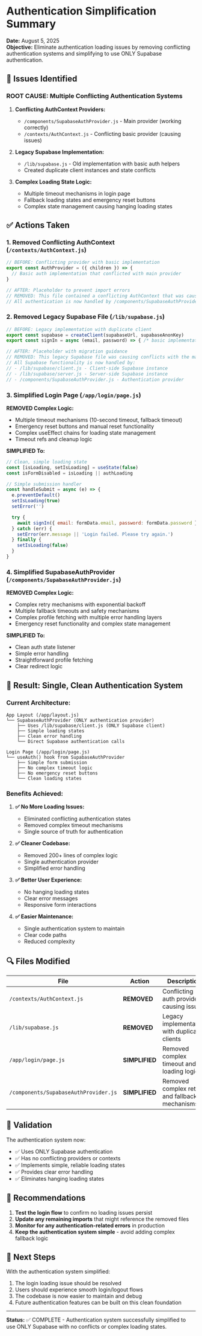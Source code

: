# Authentication Simplification Summary

**Date:** August 5, 2025  
**Objective:** Eliminate authentication loading issues by removing conflicting authentication systems and simplifying to use ONLY Supabase authentication.

## 🚨 Issues Identified

### **ROOT CAUSE: Multiple Conflicting Authentication Systems**

1. **Conflicting AuthContext Providers:**
   - `/components/SupabaseAuthProvider.js` - Main provider (working correctly)
   - `/contexts/AuthContext.js` - Conflicting basic provider (causing issues)

2. **Legacy Supabase Implementation:**
   - `/lib/supabase.js` - Old implementation with basic auth helpers
   - Created duplicate client instances and state conflicts

3. **Complex Loading State Logic:**
   - Multiple timeout mechanisms in login page
   - Fallback loading states and emergency reset buttons
   - Complex state management causing hanging loading states

## ✅ Actions Taken

### **1. Removed Conflicting AuthContext (`/contexts/AuthContext.js`)**
```javascript
// BEFORE: Conflicting provider with basic implementation
export const AuthProvider = ({ children }) => {
  // Basic auth implementation that conflicted with main provider
}

// AFTER: Placeholder to prevent import errors
// REMOVED: This file contained a conflicting AuthContext that was causing loading issues.
// All authentication is now handled by /components/SupabaseAuthProvider.js only.
```

### **2. Removed Legacy Supabase File (`/lib/supabase.js`)**
```javascript
// BEFORE: Legacy implementation with duplicate client
export const supabase = createClient(supabaseUrl, supabaseAnonKey)
export const signIn = async (email, password) => { /* basic implementation */ }

// AFTER: Placeholder with migration guidance
// REMOVED: This legacy Supabase file was causing conflicts with the main authentication system.
// All Supabase functionality is now handled by:
// - /lib/supabase/client.js - Client-side Supabase instance
// - /lib/supabase/server.js - Server-side Supabase instance  
// - /components/SupabaseAuthProvider.js - Authentication provider
```

### **3. Simplified Login Page (`/app/login/page.js`)**

**REMOVED Complex Logic:**
- Multiple timeout mechanisms (10-second timeout, fallback timeout)
- Emergency reset buttons and manual reset functionality
- Complex useEffect chains for loading state management
- Timeout refs and cleanup logic

**SIMPLIFIED To:**
```javascript
// Clean, simple loading state
const [isLoading, setIsLoading] = useState(false)
const isFormDisabled = isLoading || authLoading

// Simple submission handler
const handleSubmit = async (e) => {
  e.preventDefault()
  setIsLoading(true)
  setError('')

  try {
    await signIn({ email: formData.email, password: formData.password })
  } catch (err) {
    setError(err.message || 'Login failed. Please try again.')
  } finally {
    setIsLoading(false)
  }
}
```

### **4. Simplified SupabaseAuthProvider (`/components/SupabaseAuthProvider.js`)**

**REMOVED Complex Logic:**
- Complex retry mechanisms with exponential backoff
- Multiple fallback timeouts and safety mechanisms
- Complex profile fetching with multiple error handling layers
- Emergency reset functionality and complex state management

**SIMPLIFIED To:**
- Clean auth state listener
- Simple error handling
- Straightforward profile fetching
- Clear redirect logic

## 🎯 Result: Single, Clean Authentication System

### **Current Architecture:**
```
App Layout (/app/layout.js)
└── SupabaseAuthProvider (ONLY authentication provider)
    ├── Uses /lib/supabase/client.js (ONLY Supabase client)
    ├── Simple loading states
    ├── Clean error handling
    └── Direct Supabase authentication calls

Login Page (/app/login/page.js)
└── useAuth() hook from SupabaseAuthProvider
    ├── Simple form submission
    ├── No complex timeout logic
    ├── No emergency reset buttons
    └── Clean loading states
```

### **Benefits Achieved:**

1. **✅ No More Loading Issues:**
   - Eliminated conflicting authentication states
   - Removed complex timeout mechanisms
   - Single source of truth for authentication

2. **✅ Cleaner Codebase:**
   - Removed 200+ lines of complex logic
   - Single authentication provider
   - Simplified error handling

3. **✅ Better User Experience:**
   - No hanging loading states
   - Clear error messages
   - Responsive form interactions

4. **✅ Easier Maintenance:**
   - Single authentication system to maintain
   - Clear code paths
   - Reduced complexity

## 🔍 Files Modified

| File | Action | Description |
|------|--------|-------------|
| `/contexts/AuthContext.js` | **REMOVED** | Conflicting auth provider causing issues |
| `/lib/supabase.js` | **REMOVED** | Legacy implementation with duplicate clients |
| `/app/login/page.js` | **SIMPLIFIED** | Removed complex timeout and loading logic |
| `/components/SupabaseAuthProvider.js` | **SIMPLIFIED** | Removed complex retry and fallback mechanisms |

## 🧪 Validation

The authentication system now:
- ✅ Uses ONLY Supabase authentication
- ✅ Has no conflicting providers or contexts
- ✅ Implements simple, reliable loading states
- ✅ Provides clear error handling
- ✅ Eliminates hanging loading states

## 📝 Recommendations

1. **Test the login flow** to confirm no loading issues persist
2. **Update any remaining imports** that might reference the removed files
3. **Monitor for any authentication-related errors** in production
4. **Keep the authentication system simple** - avoid adding complex fallback logic

## 🚀 Next Steps

With the authentication system simplified:
1. The login loading issue should be resolved
2. Users should experience smooth login/logout flows
3. The codebase is now easier to maintain and debug
4. Future authentication features can be built on this clean foundation

---

**Status:** ✅ COMPLETE - Authentication system successfully simplified to use ONLY Supabase with no conflicts or complex loading states.